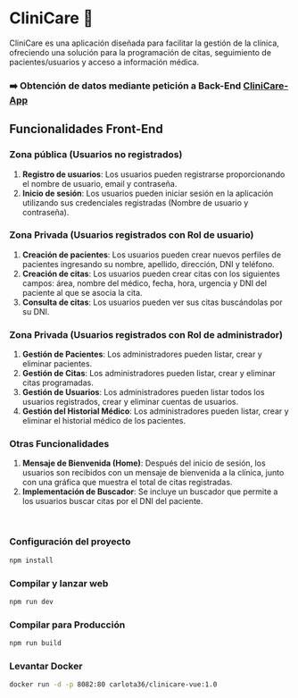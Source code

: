 # CliniCare  :hospital:

CliniCare es una aplicación diseñada para facilitar la gestión de la clínica, ofreciendo una solución para la programación de citas, seguimiento de pacientes/usuarios y acceso a información médica.

### ➡️ Obtención de datos mediante petición a Back-End [CliniCare-App](https://github.com/karloteke/CliniCare-App)

## Funcionalidades Front-End

### Zona pública (Usuarios no registrados)

1. **Registro de usuarios**: Los usuarios pueden registrarse proporcionando el nombre de usuario, email y contraseña.
2. **Inicio de sesión**: Los usuarios pueden iniciar sesión en la aplicación utilizando sus credenciales registradas (Nombre de usuario y contraseña).

### Zona Privada (Usuarios registrados con Rol de usuario)

1. **Creación de pacientes**: Los usuarios pueden crear nuevos perfiles de pacientes ingresando su nombre, apellido, dirección, DNI y teléfono.
2. **Creación de citas**: Los usuarios pueden crear citas con los siguientes campos: área, nombre del médico, fecha, hora, urgencia y DNI del paciente al que se asocia la cita.
3. **Consulta de citas**: Los usuarios pueden ver sus citas buscándolas por su DNI.

### Zona Privada (Usuarios registrados con Rol de administrador)

1. **Gestión de Pacientes**: Los administradores pueden listar, crear y eliminar pacientes.
2. **Gestión de Citas**: Los administradores pueden listar, crear y eliminar citas programadas.
3. **Gestión de Usuarios**: Los administradores pueden listar todos los usuarios registrados, crear y eliminar cuentas de usuarios.
4. **Gestión del Historial Médico**: Los administradores pueden listar, crear y eliminar el historial médico de los pacientes.

### Otras Funcionalidades

1. **Mensaje de Bienvenida (Home)**: Después del inicio de sesión, los usuarios son recibidos con un mensaje de bienvenida a la clínica, junto con una gráfica que muestra el total de citas registradas.
2. **Implementación de Buscador**: Se incluye un buscador que permite a los usuarios buscar citas por el DNI del paciente.

<br>

### Configuración del proyecto

```sh
npm install
```

### Compilar y lanzar web

```sh
npm run dev
```

### Compilar para Producción

```sh
npm run build
```

### Levantar Docker

```sh
docker run -d -p 8082:80 carlota36/clinicare-vue:1.0
```


